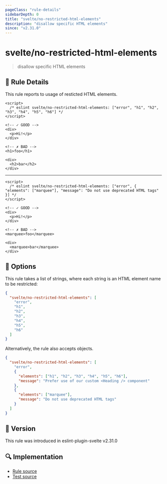 ```yaml
---
pageClass: "rule-details"
sidebarDepth: 0
title: "svelte/no-restricted-html-elements"
description: "disallow specific HTML elements"
since: "v2.31.0"
---
```


# svelte/no-restricted-html-elements

> disallow specific HTML elements

## :book: Rule Details

This rule reports to usage of resticted HTML elements.

<ESLintCodeBlock>

<!--eslint-skip-->

```svelte
<script>
  /* eslint svelte/no-restricted-html-elements: ["error", "h1", "h2", "h3", "h4", "h5", "h6"] */
</script>

<!-- ✓ GOOD -->
<div>
  <p>Hi!</p>
</div>

<!-- ✗ BAD -->
<h1>foo</h1>

<div>
  <h2>bar</h2>
</div>
```

</ESLintCodeBlock>

---

<ESLintCodeBlock>

<!--eslint-skip-->

```svelte
<script>
  /* eslint svelte/no-restricted-html-elements: ["error", { "elements": ["marquee"], "message": "Do not use deprecated HTML tags" }] */
</script>

<!-- ✓ GOOD -->
<div>
  <p>Hi!</p>
</div>

<!-- ✗ BAD -->
<marquee>foo</marquee>

<div>
  <marquee>bar</marquee>
</div>
```

</ESLintCodeBlock>

## :wrench: Options

This rule takes a list of strings, where each string is an HTML element name to be restricted:

```json
{
  "svelte/no-restricted-html-elements": [
    "error",
    "h1",
    "h2",
    "h3",
    "h4",
    "h5",
    "h6"
  ]
}
```

Alternatively, the rule also accepts objects.

```json
{
  "svelte/no-restricted-html-elements": [
    "error",
    {
      "elements": ["h1", "h2", "h3", "h4", "h5", "h6"],
      "message": "Prefer use of our custom <Heading /> component"
    },
    {
      "elements": ["marquee"],
      "message": "Do not use deprecated HTML tags"
    }
  ]
}
```

## :rocket: Version

This rule was introduced in eslint-plugin-svelte v2.31.0

## :mag: Implementation

- [Rule source](https://github.com/sveltejs/eslint-plugin-svelte/blob/main/src/rules/no-restricted-html-elements.ts)
- [Test source](https://github.com/sveltejs/eslint-plugin-svelte/blob/main/tests/src/rules/no-restricted-html-elements.ts)
